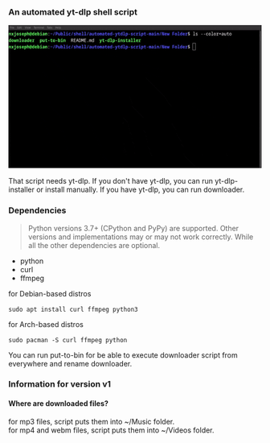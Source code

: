 ### An automated yt-dlp shell script

![Usage](https://github.com/nxjosephofficial/automated-ytdlp-script/blob/main/yt-dlp.gif)

That script needs yt-dlp. If you don't have yt-dlp, you can run yt-dlp-installer or install manually.
If you have yt-dlp, you can run downloader.

### Dependencies
> Python versions 3.7+ (CPython and PyPy) are supported. Other versions and implementations may or may not work correctly.
While all the other dependencies are optional.
- python
- curl
- ffmpeg

for Debian-based distros
```
sudo apt install curl ffmpeg python3
```

for Arch-based distros
```
sudo pacman -S curl ffmpeg python
```

You can run put-to-bin for be able to execute downloader script from everywhere and rename downloader.


### Information for version v1
#### Where are downloaded files?
for mp3 files, script puts them into ~/Music folder.
<br>
for mp4 and webm files, script puts them into ~/Videos folder.
